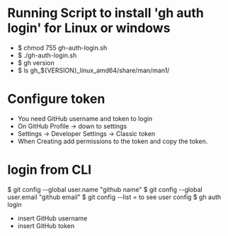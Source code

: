 # Running Script to install 'gh auth login' for Linux or windows
- $ chmod 755 gh-auth-login.sh
- $ ./gh-auth-login.sh
- $ gh version
- $ ls gh_${VERSION}_linux_amd64/share/man/man1/

# Configure token
- You need GitHub username and token to login
- On GitHub Profile -> down to settings
- Settings -> Developer Settings -> Classic token
- When Creating add permissions to the token and copy the token.

# login from CLI
$ git config --global user.name "github name"
$ git config --global user.email "github email"
$ git config --list = to see user config
$ gh auth login
- insert GitHub username
- insert GitHub token